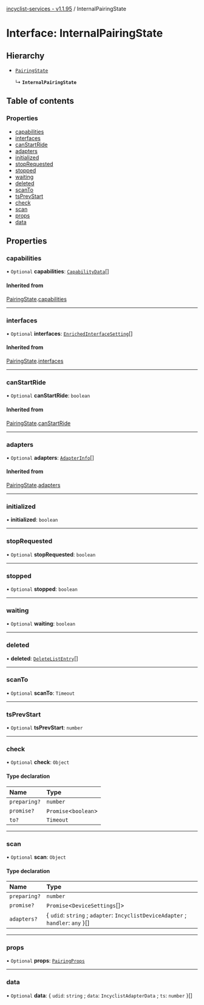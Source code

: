 [incyclist-services - v1.1.95](../README.md) / InternalPairingState

# Interface: InternalPairingState

## Hierarchy

- [`PairingState`](PairingState.md)

  ↳ **`InternalPairingState`**

## Table of contents

### Properties

- [capabilities](InternalPairingState.md#capabilities)
- [interfaces](InternalPairingState.md#interfaces)
- [canStartRide](InternalPairingState.md#canstartride)
- [adapters](InternalPairingState.md#adapters)
- [initialized](InternalPairingState.md#initialized)
- [stopRequested](InternalPairingState.md#stoprequested)
- [stopped](InternalPairingState.md#stopped)
- [waiting](InternalPairingState.md#waiting)
- [deleted](InternalPairingState.md#deleted)
- [scanTo](InternalPairingState.md#scanto)
- [tsPrevStart](InternalPairingState.md#tsprevstart)
- [check](InternalPairingState.md#check)
- [scan](InternalPairingState.md#scan)
- [props](InternalPairingState.md#props)
- [data](InternalPairingState.md#data)

## Properties

### capabilities

• `Optional` **capabilities**: [`CapabilityData`](CapabilityData.md)[]

#### Inherited from

[PairingState](PairingState.md).[capabilities](PairingState.md#capabilities)

___

### interfaces

• `Optional` **interfaces**: [`EnrichedInterfaceSetting`](EnrichedInterfaceSetting.md)[]

#### Inherited from

[PairingState](PairingState.md).[interfaces](PairingState.md#interfaces)

___

### canStartRide

• `Optional` **canStartRide**: `boolean`

#### Inherited from

[PairingState](PairingState.md).[canStartRide](PairingState.md#canstartride)

___

### adapters

• `Optional` **adapters**: [`AdapterInfo`](AdapterInfo.md)[]

#### Inherited from

[PairingState](PairingState.md).[adapters](PairingState.md#adapters)

___

### initialized

• **initialized**: `boolean`

___

### stopRequested

• `Optional` **stopRequested**: `boolean`

___

### stopped

• `Optional` **stopped**: `boolean`

___

### waiting

• `Optional` **waiting**: `boolean`

___

### deleted

• **deleted**: [`DeleteListEntry`](DeleteListEntry.md)[]

___

### scanTo

• `Optional` **scanTo**: `Timeout`

___

### tsPrevStart

• `Optional` **tsPrevStart**: `number`

___

### check

• `Optional` **check**: `Object`

#### Type declaration

| Name | Type |
| :------ | :------ |
| `preparing?` | `number` |
| `promise?` | `Promise`\<`boolean`\> |
| `to?` | `Timeout` |

___

### scan

• `Optional` **scan**: `Object`

#### Type declaration

| Name | Type |
| :------ | :------ |
| `preparing?` | `number` |
| `promise?` | `Promise`\<`DeviceSettings`[]\> |
| `adapters?` | \{ `udid`: `string` ; `adapter`: `IncyclistDeviceAdapter` ; `handler`: `any`  }[] |

___

### props

• `Optional` **props**: [`PairingProps`](PairingProps.md)

___

### data

• `Optional` **data**: \{ `udid`: `string` ; `data`: `IncyclistAdapterData` ; `ts`: `number`  }[]
